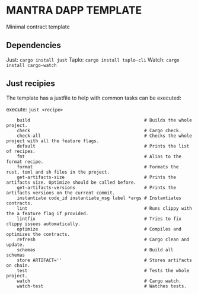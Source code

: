# MANTRA DAPP TEMPLATE

Minimal contract template

## Dependencies
Just: `cargo install just`
Taplo: `cargo install taplo-cli`
Watch: `cargo install cargo-watch`

## Just recipies
The template has a justfile to help with common tasks can be executed:

execute: `just <recipe>`
```
    build                                           # Builds the whole project.
    check                                           # Cargo check.
    check-all                                       # Checks the whole project with all the feature flags.
    default                                         # Prints the list of recipes.
    fmt                                             # Alias to the format recipe.
    format                                          # Formats the rust, toml and sh files in the project.
    get-artifacts-size                              # Prints the artifacts size. Optimize should be called before.
    get-artifacts-versions                          # Prints the artifacts versions on the current commit.
    instantiate code_id instantiate_msg label *args # Instantiates contracts.
    lint                                            # Runs clippy with the a feature flag if provided.
    lintfix                                         # Tries to fix clippy issues automatically.
    optimize                                        # Compiles and optimizes the contracts.
    refresh                                         # Cargo clean and update.
    schemas                                         # Build all schemas
    store ARTIFACT=''                               # Stores artifacts on chain.
    test                                            # Tests the whole project.
    watch                                           # Cargo watch.
    watch-test                                      # Watches tests.
```